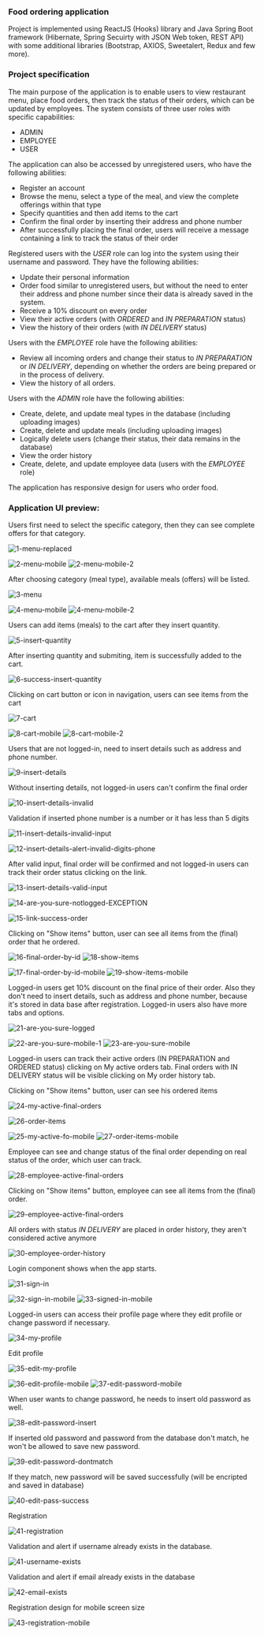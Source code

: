 ### Food ordering application 

Project is implemented using ReactJS (Hooks) library and Java Spring Boot framework (Hibernate, Spring Secuirty with JSON Web token, REST API) with some additional libraries (Bootstrap, AXIOS, Sweetalert, Redux and few more).

### Project specification

The main purpose of the application is to enable users to view restaurant menu, place food orders, then track the status of their orders, which can be updated by employees. The system consists of three user roles with specific capabilities:
- ADMIN
- EMPLOYEE
- USER

The application can also be accessed by unregistered users, who have the following abilities:
- Register an account
- Browse the menu, select a type of the meal, and view the complete offerings within that type
- Specify quantities and then add items to the cart
- Confirm the final order by inserting their address and phone number
- After successfully placing the final order, users will receive a message containing a link to track the status of their order

Registered users with the *USER* role can log into the system using their username and password. They have the following abilities:
- Update their personal information
- Order food similar to unregistered users, but without the need to enter their address and phone number since their data is already saved in the system.
- Receive a 10% discount on every order
- View their active orders (with *ORDERED* and *IN PREPARATION* status)
- View the history of their orders (with *IN DELIVERY* status)

Users with the *EMPLOYEE* role have the following abilities:
- Review all incoming orders and change their status to *IN PREPARATION* or *IN DELIVERY*, depending on whether the orders are being prepared or in the process of delivery.
- View the history of all orders.

Users with the *ADMIN* role have the following abilities:
- Create, delete, and update meal types in the database (including uploading images)
- Create, delete and update meals (including uploading images)
- Logically delete users (change their status, their data remains in the database)
- View the order history
- Create, delete, and update employee data (users with the *EMPLOYEE* role)

The application has responsive design for users who order food.

### Application UI preview:

Users first need to select the specific category, then they can see complete offers for that category.

![1-menu-replaced](https://github.com/bujakkristijan/food-ordering-app/assets/76042091/aa5e1993-563a-4683-99df-615e19afeb01)

![2-menu-mobile](https://github.com/bujakkristijan/food-ordering-app/assets/76042091/456b9692-e857-4809-a0e1-8e78808c059e)
![2-menu-mobile-2](https://github.com/bujakkristijan/food-ordering-app/assets/76042091/c705659c-287d-4ce3-9fcf-1d648f6bd4a8)

After choosing category (meal type), available meals (offers) will be listed.

![3-menu](https://github.com/bujakkristijan/food-ordering-app/assets/76042091/0b185333-f6e7-4cae-bdfc-5738dae4af9a)

![4-menu-mobile](https://github.com/bujakkristijan/food-ordering-app/assets/76042091/fd00e68c-9014-435e-8204-de3202aeefc8)
![4-menu-mobile-2](https://github.com/bujakkristijan/food-ordering-app/assets/76042091/e5933445-b8f0-4254-8b2c-605b6494ab6d)

Users can add items (meals) to the cart after they insert quantity.

![5-insert-quantity](https://github.com/bujakkristijan/food-ordering-app/assets/76042091/b6e56c69-0a4a-4b47-a970-25c75e24299c)

After inserting quantity and submiting, item is successfully added to the cart.

![6-success-insert-quantity](https://github.com/bujakkristijan/food-ordering-app/assets/76042091/77a77e2c-6553-465b-bf67-b382c80b9516)

Clicking on cart button or icon in navigation, users can see items from the cart

![7-cart](https://github.com/bujakkristijan/food-ordering-app/assets/76042091/ebaea060-225c-4f3c-b1af-856158997a48)

![8-cart-mobile](https://github.com/bujakkristijan/food-ordering-app/assets/76042091/e6c4ce28-c800-403a-93db-1f8c7d07bdaa)
![8-cart-mobile-2](https://github.com/bujakkristijan/food-ordering-app/assets/76042091/bb0d22bd-d82b-4b86-b630-33045d25b931)

Users that are not logged-in, need to insert details such as address and phone number.

![9-insert-details](https://github.com/bujakkristijan/food-ordering-app/assets/76042091/132bdb18-ff94-4127-a728-be7b2fbc6a69)

Without inserting details, not logged-in users can't confirm the final order 

![10-insert-details-invalid](https://github.com/bujakkristijan/food-ordering-app/assets/76042091/10ccafa7-8348-471c-a54e-7f6fe0d35a9e)

Validation if inserted phone number is a number or it has less than 5 digits

![11-insert-details-invalid-input](https://github.com/bujakkristijan/food-ordering-app/assets/76042091/5b5d103c-8697-4d52-ad39-40f1d3d1b0c6)

![12-insert-details-alert-invalid-digits-phone](https://github.com/bujakkristijan/food-ordering-app/assets/76042091/e5b5b9b4-b7cd-46dc-bcda-52c8168e6aa5)

After valid input, final order will be confirmed and not logged-in users can track their order status clicking on the link.

![13-insert-details-valid-input](https://github.com/bujakkristijan/food-ordering-app/assets/76042091/a70a6f58-7057-4042-9c15-5f9f5b06c1e7)

![14-are-you-sure-notlogged-EXCEPTION](https://github.com/bujakkristijan/food-ordering-app/assets/76042091/589c5eb2-8da8-4800-8daa-9c805ea461c6)

![15-link-success-order](https://github.com/bujakkristijan/food-ordering-app/assets/76042091/2224c2d7-f3d7-4b5c-a3d8-4e778df9d9d9)

Clicking on "Show items" button, user can see all items from the (final) order that he ordered.

![16-final-order-by-id](https://github.com/bujakkristijan/food-ordering-app/assets/76042091/f2265ea6-817a-4e0c-af36-e9f5a55b367e)
![18-show-items](https://github.com/bujakkristijan/food-ordering-app/assets/76042091/ff0767a7-8a3d-434b-ae01-0765005b4540)

![17-final-order-by-id-mobile](https://github.com/bujakkristijan/food-ordering-app/assets/76042091/bba08758-0c57-4c75-bc3a-4f2f115f417d)
![19-show-items-mobile](https://github.com/bujakkristijan/food-ordering-app/assets/76042091/8d4fea1c-df71-4fd8-bd96-c2f0bd5a1def)

Logged-in users get 10% discount on the final price of their order. Also they don't need to insert details, such as address and phone number, because it's stored in data base after registration. Logged-in users also have more tabs and options.

![21-are-you-sure-logged](https://github.com/bujakkristijan/food-ordering-app/assets/76042091/87415774-a552-49e0-8eb0-dfac7f14b9e9)

![22-are-you-sure-mobile-1](https://github.com/bujakkristijan/food-ordering-app/assets/76042091/cb331a7a-8f87-4a55-b78b-0aeb9d142215)
![23-are-you-sure-mobile](https://github.com/bujakkristijan/food-ordering-app/assets/76042091/9488ef9e-1911-4ee5-9895-5a78d9277e5f)

Logged-in users can track their active orders (IN PREPARATION and ORDERED status) clicking on My active orders tab. Final orders with IN DELIVERY status will be visible clicking on My order history tab.

Clicking on "Show items" button, user can see his ordered items

![24-my-active-final-orders](https://github.com/bujakkristijan/food-ordering-app/assets/76042091/e969ee1e-734a-4b61-892e-088335864172)

![26-order-items](https://github.com/bujakkristijan/food-ordering-app/assets/76042091/5b4ca6fc-7b6f-4922-b644-b59183a8bfb5)

![25-my-active-fo-mobile](https://github.com/bujakkristijan/food-ordering-app/assets/76042091/f9581232-19bb-4769-9746-ae0f2b5338af)
![27-order-items-mobile](https://github.com/bujakkristijan/food-ordering-app/assets/76042091/043c0418-2b6c-4b0d-97cc-5d4d8727e706)

Employee can see and change status of the final order depending on real status of the order, which user can track.

![28-employee-active-final-orders](https://github.com/bujakkristijan/food-ordering-app/assets/76042091/f871f506-e523-4dab-adae-263e00e3000d)

Clicking on "Show items" button, employee can see all items from the (final) order.

![29-employee-active-final-orders](https://github.com/bujakkristijan/food-ordering-app/assets/76042091/d90255a5-68b3-40d5-8b7a-b6d690c91951)

All orders with status *IN DELIVERY* are placed in order history, they aren't considered active anymore

![30-employee-order-history](https://github.com/bujakkristijan/food-ordering-app/assets/76042091/5d2fd8a9-b92b-4dc8-bc32-c89e48562012)

Login component shows when the app starts.

![31-sign-in](https://github.com/bujakkristijan/food-ordering-app/assets/76042091/fc20e0fe-39e4-4445-923a-870fe8b7b05c)

![32-sign-in-mobile](https://github.com/bujakkristijan/food-ordering-app/assets/76042091/e710a3e8-3368-45fc-a1a3-259892eec269)
![33-signed-in-mobile](https://github.com/bujakkristijan/food-ordering-app/assets/76042091/b75c0253-a1a8-45bd-a5a5-b86e5bfdb9a4)

Logged-in users can access their profile page where they edit profile or change password if necessary.

![34-my-profile](https://github.com/bujakkristijan/food-ordering-app/assets/76042091/9b0f6af1-82d7-4542-895e-b1597f57e4c2)

Edit profile

![35-edit-my-profile](https://github.com/bujakkristijan/food-ordering-app/assets/76042091/6ce0754a-7700-48f9-870a-2eb263fff1b8)

![36-edit-profile-mobile](https://github.com/bujakkristijan/food-ordering-app/assets/76042091/ff940da0-9815-4fc3-86ab-e1edb11d5e0e)
![37-edit-password-mobile](https://github.com/bujakkristijan/food-ordering-app/assets/76042091/a61e3b2b-a4d5-4b1f-9ca3-828b3c3617c2)

When user wants to change password, he needs to insert old password as well.

![38-edit-password-insert](https://github.com/bujakkristijan/food-ordering-app/assets/76042091/db3da865-6114-4156-9f26-b21dfce3d385)

If inserted old password and password from the database don't match, he won't be allowed to save new password.

![39-edit-password-dontmatch](https://github.com/bujakkristijan/food-ordering-app/assets/76042091/18241d38-396c-47f5-a7f8-d0167deae796)

If they match, new password will be saved successfully (will be encripted and saved in database)

![40-edit-pass-success](https://github.com/bujakkristijan/food-ordering-app/assets/76042091/b3ce4dc2-61cb-4f24-a6cb-0d4dc9f0edc8)

Registration 

![41-registration](https://github.com/bujakkristijan/food-ordering-app/assets/76042091/73089cfa-1eff-47df-812b-d009c0011218)

Validation and alert if username already exists in the database.

![41-username-exists](https://github.com/bujakkristijan/food-ordering-app/assets/76042091/16827dc4-e470-4d11-9302-f65abf493382)

Validation and alert if email already exists in the database

![42-email-exists](https://github.com/bujakkristijan/food-ordering-app/assets/76042091/6ef2aa44-664c-420f-9252-f7667a304b59)

Registration design for mobile screen size

![43-registration-mobile](https://github.com/bujakkristijan/food-ordering-app/assets/76042091/38d98499-89c9-404a-8619-e27dcd730c57)
